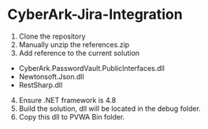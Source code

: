 # CyberArk-Jira-Integration

1. Clone the repository
2. Manually unzip the references.zip
3. Add reference to the current solution
  - CyberArk.PasswordVault.PublicInterfaces.dll
  - Newtonsoft.Json.dll
  - RestSharp.dll
4. Ensure .NET framework is 4.8
5. Build the solution, dll will be located in the debug folder.
6. Copy this dll to PVWA Bin folder.
